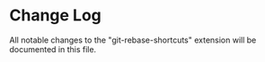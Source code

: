 # Change Log

All notable changes to the "git-rebase-shortcuts" extension will be documented in this file.
